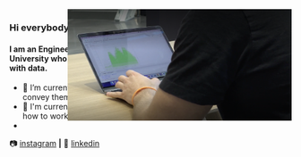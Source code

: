 <div style="position:relative;">
  <img src="https://github.com/Tommnn/Tommnn/blob/c4cf089ceb909e13b101d65f8918d86bb1cd862b/picture_coding.png" style="width:400px; height:200px; position:absolute; top:0; right:0;">
</div>

### Hi everybody 👋

#### I am an Engineering Management Student at Florida Polytechnic University who is passionate about connecting traditional engineering with data.


- 🔭 I’m currently working on improving my data visualization skills and convey them in an interesting data story.
- 🌱 I'm currently learning how to tell data stories, illustrate spatial data and how to work efficently on Github.
- 



📷 [instagram][instagram] **|** 
👔 [linkedin][linkedin]

[instagram]: https://instagram.com/tommnn_
[linkedin]: https://www.linkedin.com/in/tom-mann-180a261a0/
